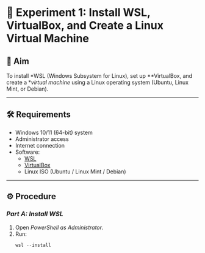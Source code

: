 # 🔬 Experiment 1: Install WSL, VirtualBox, and Create a Linux Virtual Machine

## 🎯 Aim
To install *WSL (Windows Subsystem for Linux), set up **VirtualBox, and create a **virtual machine* using a Linux operating system (Ubuntu, Linux Mint, or Debian).

---

## 🛠️ Requirements
- Windows 10/11 (64-bit) system  
- Administrator access  
- Internet connection  
- Software:  
  - [WSL](https://learn.microsoft.com/en-us/windows/wsl/install)  
  - [VirtualBox](https://www.virtualbox.org/)  
  - Linux ISO (Ubuntu / Linux Mint / Debian)

---

## ⚙️ Procedure

### *Part A: Install WSL*
1. Open *PowerShell as Administrator*.
2. Run:
   ```powershell
   wsl --install